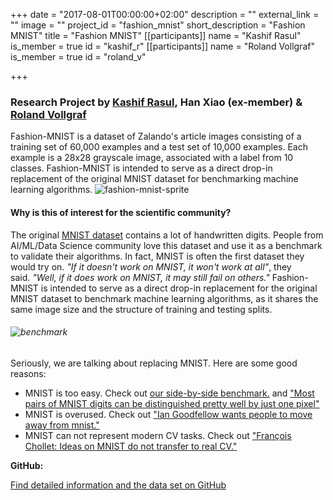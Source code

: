 +++
date = "2017-08-01T00:00:00+02:00"
description = ""
external_link = ""
image = ""
project_id = "fashion_mnist"
short_description = "Fashion MNIST"
title = "Fashion MNIST"
[[participants]]
    name = "Kashif Rasul"
    is_member = true
    id = "kashif_r"
[[participants]]
    name = "Roland Vollgraf"
    is_member = true
    id = "roland_v"

+++



### Research Project by [Kashif Rasul](/member/kashif_r), Han Xiao (ex-member) & [Roland Vollgraf](/member/roland_v)

Fashion-MNIST is a dataset of Zalando's article images consisting of a training set of 60,000 examples and a test set of 10,000 examples. Each example is a 28x28 grayscale image, associated with a label from 10 classes. Fashion-MNIST is intended to serve as a direct drop-in replacement of the original MNIST dataset for benchmarking machine learning algorithms. ![fashion-mnist-sprite](img/fashion-mnist-sprite.png) 

#### Why is this of interest for the scientific community?
The original [MNIST dataset](http://yann.lecun.com/exdb/mnist/) contains a lot of handwritten digits. People from AI/ML/Data Science community love this dataset and use it as a benchmark to validate their algorithms. In fact, MNIST is often the first dataset they would try on. _"If it doesn't work on MNIST, it won't work at all"_, they said. _"Well, if it does work on MNIST, it may still fail on others."_ Fashion-MNIST is intended to serve as a direct drop-in replacement for the original MNIST dataset to benchmark machine learning algorithms, as it shares the same image size and the structure of training and testing splits.

###### ![benchmark](img/benchmark.gif)

Seriously, we are talking about replacing MNIST. Here are some good reasons:

*   MNIST is too easy. Check out [our side-by-side benchmark.](http://fashion-mnist.s3-website.eu-central-1.amazonaws.com/) and ["Most pairs of MNIST digits can be distinguished pretty well by just one pixel"](https://gist.github.com/dgrtwo/aaef94ecc6a60cd50322c0054cc04478)
*   MNIST is overused. Check out ["Ian Goodfellow wants people to move away from mnist."](https://twitter.com/goodfellow_ian/status/852591106655043584)
*   MNIST can not represent modern CV tasks. Check out ["François Chollet: Ideas on MNIST do not transfer to real CV."](https://twitter.com/fchollet/status/852594987527045120)

**GitHub:**

[Find detailed information and the data set on GitHub](https://github.com/zalandoresearch/fashion-mnist)